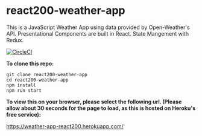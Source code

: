 # react200-weather-app
This is a JavaScript Weather App using data provided by Open-Weather's API. Presentational Components are built in React. State Mangement with Redux. 

 
[![CircleCI](https://circleci.com/gh/sWarren35/react200-weather-app.svg?style=svg)](https://circleci.com/gh/sWarren35/react200-weather-app)

**To clone this repo:**

 ```
 git clone react200-weather-app
 cd react200-weather-app
 npm install
 npm run start
 
 ```
 
**To view this on your browser, please select the following url. (Please allow about 30 seconds for the page to load, as this is hosted on Heroku's free service):**

 https://weather-app-react200.herokuapp.com/
